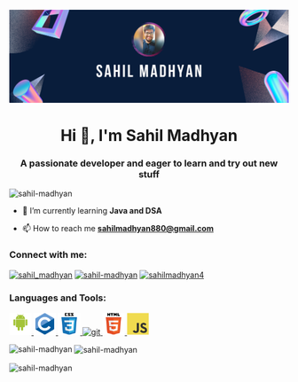 ![logo](https://github.com/Sahil-Madhyan/Sahil-Madhyan/blob/main/github_banner.png)
<h1 align="center">Hi 👋, I'm Sahil Madhyan</h1>
<h3 align="center">A passionate developer and eager to learn and try out new stuff</h3>

<p align="left"> <img src="https://komarev.com/ghpvc/?username=sahil-madhyan&label=Profile%20views&color=0e75b6&style=flat" alt="sahil-madhyan" /> </p>

- 🌱 I’m currently learning **Java and DSA**

- 📫 How to reach me **sahilmadhyan880@gmail.com**

<h3 align="left">Connect with me:</h3>
<p align="left">
<a href="https://twitter.com/sahil_madhyan" target="blank"><img align="center" src="https://raw.githubusercontent.com/rahuldkjain/github-profile-readme-generator/master/src/images/icons/Social/twitter.svg" alt="sahil_madhyan" height="30" width="40" /></a>
<a href="https://linkedin.com/in/sahil-madhyan" target="blank"><img align="center" src="https://raw.githubusercontent.com/rahuldkjain/github-profile-readme-generator/master/src/images/icons/Social/linked-in-alt.svg" alt="sahil-madhyan" height="30" width="40" /></a>
<a href="https://instagram.com/sahilmadhyan4" target="blank"><img align="center" src="https://raw.githubusercontent.com/rahuldkjain/github-profile-readme-generator/master/src/images/icons/Social/instagram.svg" alt="sahilmadhyan4" height="30" width="40" /></a>
</p>

<h3 align="left">Languages and Tools:</h3>
<p align="left"> <a href="https://developer.android.com" target="_blank" rel="noreferrer"> <img src="https://raw.githubusercontent.com/devicons/devicon/master/icons/android/android-original-wordmark.svg" alt="android" width="40" height="40"/> </a> <a href="https://www.cprogramming.com/" target="_blank" rel="noreferrer"> <img src="https://raw.githubusercontent.com/devicons/devicon/master/icons/c/c-original.svg" alt="c" width="40" height="40"/> </a> <a href="https://www.w3schools.com/css/" target="_blank" rel="noreferrer"> <img src="https://raw.githubusercontent.com/devicons/devicon/master/icons/css3/css3-original-wordmark.svg" alt="css3" width="40" height="40"/> </a> <a href="https://git-scm.com/" target="_blank" rel="noreferrer"> <img src="https://www.vectorlogo.zone/logos/git-scm/git-scm-icon.svg" alt="git" width="40" height="40"/> </a> <a href="https://www.w3.org/html/" target="_blank" rel="noreferrer"> <img src="https://raw.githubusercontent.com/devicons/devicon/master/icons/html5/html5-original-wordmark.svg" alt="html5" width="40" height="40"/> </a> <a href="https://developer.mozilla.org/en-US/docs/Web/JavaScript" target="_blank" rel="noreferrer"> <img src="https://raw.githubusercontent.com/devicons/devicon/master/icons/javascript/javascript-original.svg" alt="javascript" width="40" height="40"/> </a> </p>

<p><img align="left" src="https://github-readme-stats.vercel.app/api/top-langs?username=sahil-madhyan&show_icons=true&locale=en&layout=compact" alt="sahil-madhyan" /></p>

<p>&nbsp;<img align="center" src="https://github-readme-stats.vercel.app/api?username=sahil-madhyan&show_icons=true&locale=en" alt="sahil-madhyan" /></p>

<p><img align="center" src="https://github-readme-streak-stats.herokuapp.com/?user=sahil-madhyan&" alt="sahil-madhyan" /></p>
